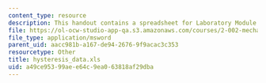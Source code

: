 ```yaml
---
content_type: resource
description: This handout contains a spreadsheet for Laboratory Module 2.
file: https://ol-ocw-studio-app-qa.s3.amazonaws.com/courses/2-002-mechanics-and-materials-ii-spring-2004/a49ce95399aee64c9ea063818af29dba_hysteresis_data.xls
file_type: application/msword
parent_uid: aacc981b-a167-de94-2676-9f9acac3c353
resourcetype: Other
title: hysteresis_data.xls
uid: a49ce953-99ae-e64c-9ea0-63818af29dba
---
```

